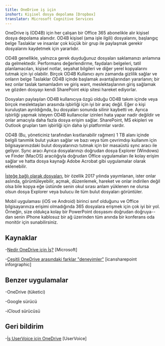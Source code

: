 ```yaml
---
title: OneDrive iş için
inshort: Kişisel dosya depolama [Dropbox]
translator: Microsoft Cognitive Services
---
```



OneDrive iş (OD4B) için her çalışan bir Office 365 abonelikle alır kişisel dosya depolama alanıdır. OD4B kişisel (ama işle ilgili) dosyalarını, başlangıç belge Taslaklar ve insanlar çok küçük bir grup ile paylaşmak gerekir dosyalarını kaydetmek için yararlıdır.

OD4B genellikle, yalnızca gerek duyduğunuz dosyaları saklamanızı anlamına da gelmektedir. Performans değerlendirme, faydaları belgeleri, tatil planlamacıları, kişisel notlar, seyahat bilgileri ve diğer yerel kopyalarını tutmak için iyi olabilir. Birçok OD4B Kullanıcı aynı zamanda gizlilik sağlar ve onların belge Taslaklar OD4B içinde başlamak avantajlarından yararlanın; bir kez onlar taslak tamamladım ve giriş want, meslektaşlarının giriş sağlamak ve gözden dosyayı kendi SharePoint ekip sitesi hareket ediyorlar.

Dosyaları paylaşılan OD4B kullanıcıya özgü olduğu OD4B takım içinde veya birçok meslektaşları arasında işbirliği için iyi bir araç değil. Eğer o kişi kuruluştan ayrıldığında, bu dosyaları sonunda silinir kaybetti ve. Ayrıca işbirliği yapmak isteyen OD4B kullanıcılar izinleri hata yapar nadir değildir ve onlar amacıyla daha fazla dosya erişim sağlar. SharePoint, MS ekipleri ve Outlook grupları tam işbirliği için daha iyi platformlar vardır.

OD4B (Bu, yöneticiniz tarafından kısıtlanabilir rağmen) 1 TB alanı içinde belgili tanımlık bulut yukarı sağlar ve bazı veya tüm çevrimdışı kullanım için bilgisayarınızdaki bulut dosyalarınızı tutmak için bir masaüstü sync aracı ile geliyor. Sync aracı Ayrıca dosyalarınızı doğrudan dosya Explorer (Windows) ve Finder (MacOS) aracılığıyla doğrudan Office uygulamaları ile kolay erişim sağlar ve hatta dosya kaynağı Adobe Acrobat gibi uygulamalar olarak eklenebilir. 

[İsteğe bağlı olarak dosyaları](https://blogs.office.com/en-us/2017/05/11/introducing-onedrive-files-on-demand-and-additional-features-making-it-easier-to-access-and-share-files/), bir özellik 2017 yılında yayımlanan, ister onlar aslında, görüntüleyebilir, açmak, düzenlemek, hareket ve onlar indirilen değil olsa bile kopya eğe üstünde senin okul sırası anlam yüklenen ne olursa olsun dosya Explorer veya bulucu ile tüm bulut dosyaları görüntüler.

Mobil uygulaması (iOS ve Android) birinci sınıf olduğunu ve Office bilgisayarınıza erişimi olmadığında 365 dosyalara erişmek için çok iyi bir yol. Örneğin, size oldukça kolay bir PowerPoint dosyasını doğrudan doğruya--dan senin iPhone kablosuz bir ağ üzerinden tüm anında bir konferans oda monitör için sunabilirsiniz.

Kaynaklar
---------

-[Nedir OneDrive için
    İş?](https://support.office.com/en-us/article/What-is-OneDrive-for-Business-187f90af-056f-47c0-9656-cc0ddca7fdc2)
    \[Microsoft\]

-[Çeşitli OneDrive arasındaki farklar
    "deneyimler"](http://icsh.pt/OneDriveTree) \[icansharepoint
    inforgraphic\]

Benzer uygulamalar
--------------------

-OneDrive (tüketici)

-Google sürücü

-iCloud sürücüsü

Geri bildirim
---------

-[İş UserVoice için OneDrive](https://onedrive.uservoice.com/forums/262982-onedrive/category/86090-onedrive-for-business)
    \[UserVoice\]


